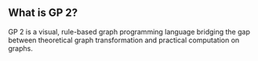 ## What is GP 2?

GP 2 is a visual, rule-based graph programming language bridging the gap between theoretical graph transformation and practical computation on graphs. 

